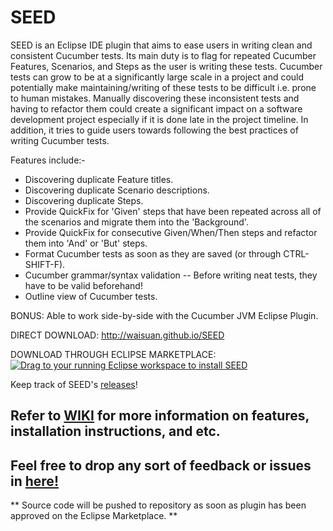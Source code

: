 # SEED
SEED is an Eclipse IDE plugin that aims to ease users in writing clean and consistent Cucumber tests. Its main duty is to flag for repeated Cucumber Features, Scenarios, and Steps as the user is writing these tests. Cucumber tests can grow to be at a significantly large scale in a project and could potentially make maintaining/writing of these tests to be difficult i.e. prone to human mistakes. Manually discovering these inconsistent tests and having to refactor them could create a significant impact on a software development project especially if it is done late in the project timeline. In addition, it tries to guide users towards following the best practices of writing Cucumber tests.

Features include:-
* Discovering duplicate Feature titles.
* Discovering duplicate Scenario descriptions.
* Discovering duplicate Steps.
* Provide QuickFix for 'Given' steps that have been repeated across all of the scenarios and migrate them into the 'Background'.
* Provide QuickFix for consecutive Given/When/Then steps and refactor them into 'And' or 'But' steps.
* Format Cucumber tests as soon as they are saved (or through CTRL-SHIFT-F).
* Cucumber grammar/syntax validation -- Before writing neat tests, they have to be valid beforehand!
* Outline view of Cucumber tests.

BONUS: Able to work side-by-side with the Cucumber JVM Eclipse Plugin.

DIRECT DOWNLOAD: http://waisuan.github.io/SEED

DOWNLOAD THROUGH ECLIPSE MARKETPLACE: <a href="http://marketplace.eclipse.org/marketplace-client-intro?mpc_install=2445802" class="drag" title="Drag to your running Eclipse workspace to install SEED"><img src="https://marketplace.eclipse.org/sites/all/themes/solstice/_themes/solstice_marketplace/public/images/btn-install.png" alt="Drag to your running Eclipse workspace to install SEED" /></a>

Keep track of SEED's <a href="https://github.com/waisuan/SEED/releases">releases</a>!

## Refer to <a href="https://github.com/waisuan/SEED/wiki">WIKI</a> for more information on features, installation instructions, and etc.

## Feel free to drop any sort of feedback or issues in <a href="https://github.com/waisuan/SEED/issues">here!</a>

** Source code will be pushed to repository as soon as plugin has been approved on the Eclipse Marketplace. **

